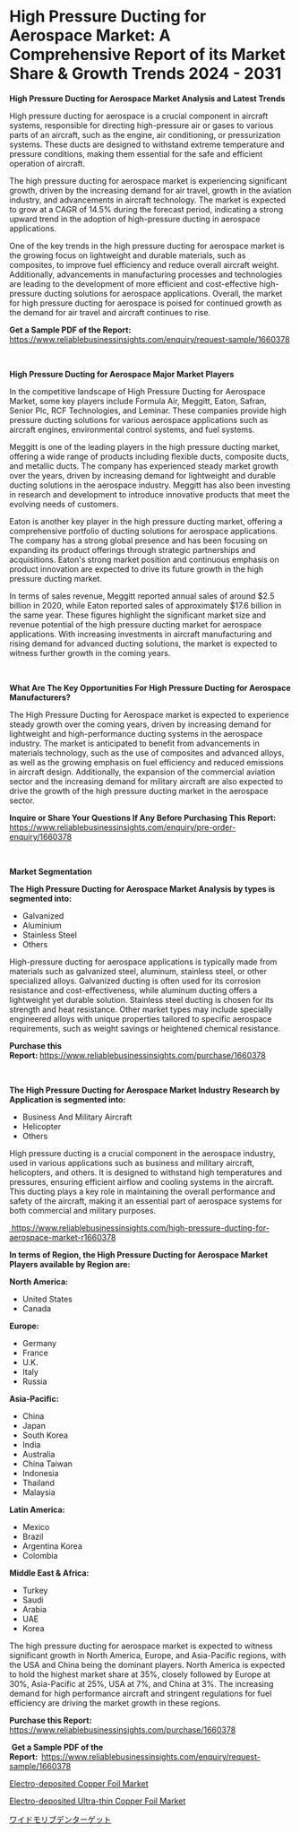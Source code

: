 <p><h1>High Pressure Ducting for Aerospace Market: A Comprehensive Report of its Market Share & Growth Trends 2024 - 2031</h1></p><p><strong>High Pressure Ducting for Aerospace Market Analysis and Latest Trends</strong></p>
<p><p>High pressure ducting for aerospace is a crucial component in aircraft systems, responsible for directing high-pressure air or gases to various parts of an aircraft, such as the engine, air conditioning, or pressurization systems. These ducts are designed to withstand extreme temperature and pressure conditions, making them essential for the safe and efficient operation of aircraft.</p><p>The high pressure ducting for aerospace market is experiencing significant growth, driven by the increasing demand for air travel, growth in the aviation industry, and advancements in aircraft technology. The market is expected to grow at a CAGR of 14.5% during the forecast period, indicating a strong upward trend in the adoption of high-pressure ducting in aerospace applications.</p><p>One of the key trends in the high pressure ducting for aerospace market is the growing focus on lightweight and durable materials, such as composites, to improve fuel efficiency and reduce overall aircraft weight. Additionally, advancements in manufacturing processes and technologies are leading to the development of more efficient and cost-effective high-pressure ducting solutions for aerospace applications. Overall, the market for high pressure ducting for aerospace is poised for continued growth as the demand for air travel and aircraft continues to rise.</p></p>
<p><strong>Get a Sample PDF of the Report:&nbsp;</strong> <a href="https://www.reliablebusinessinsights.com/enquiry/request-sample/1660378">https://www.reliablebusinessinsights.com/enquiry/request-sample/1660378</a></p>
<p>&nbsp;</p>
<p><strong>High Pressure Ducting for Aerospace Major Market Players</strong></p>
<p><p>In the competitive landscape of High Pressure Ducting for Aerospace Market, some key players include Formula Air, Meggitt, Eaton, Safran, Senior Plc, RCF Technologies, and Leminar. These companies provide high pressure ducting solutions for various aerospace applications such as aircraft engines, environmental control systems, and fuel systems.</p><p>Meggitt is one of the leading players in the high pressure ducting market, offering a wide range of products including flexible ducts, composite ducts, and metallic ducts. The company has experienced steady market growth over the years, driven by increasing demand for lightweight and durable ducting solutions in the aerospace industry. Meggitt has also been investing in research and development to introduce innovative products that meet the evolving needs of customers.</p><p>Eaton is another key player in the high pressure ducting market, offering a comprehensive portfolio of ducting solutions for aerospace applications. The company has a strong global presence and has been focusing on expanding its product offerings through strategic partnerships and acquisitions. Eaton's strong market position and continuous emphasis on product innovation are expected to drive its future growth in the high pressure ducting market.</p><p>In terms of sales revenue, Meggitt reported annual sales of around $2.5 billion in 2020, while Eaton reported sales of approximately $17.6 billion in the same year. These figures highlight the significant market size and revenue potential of the high pressure ducting market for aerospace applications. With increasing investments in aircraft manufacturing and rising demand for advanced ducting solutions, the market is expected to witness further growth in the coming years.</p></p>
<p>&nbsp;</p>
<p><strong>What Are The Key Opportunities For High Pressure Ducting for Aerospace Manufacturers?</strong></p>
<p><p>The High Pressure Ducting for Aerospace market is expected to experience steady growth over the coming years, driven by increasing demand for lightweight and high-performance ducting systems in the aerospace industry. The market is anticipated to benefit from advancements in materials technology, such as the use of composites and advanced alloys, as well as the growing emphasis on fuel efficiency and reduced emissions in aircraft design. Additionally, the expansion of the commercial aviation sector and the increasing demand for military aircraft are also expected to drive the growth of the high pressure ducting market in the aerospace sector.</p></p>
<p><strong>Inquire or Share Your Questions If Any Before Purchasing This Report:</strong> <a href="https://www.reliablebusinessinsights.com/enquiry/pre-order-enquiry/1660378">https://www.reliablebusinessinsights.com/enquiry/pre-order-enquiry/1660378</a></p>
<p>&nbsp;</p>
<p><strong>Market Segmentation</strong></p>
<p><strong>The High Pressure Ducting for Aerospace Market Analysis by types is segmented into:</strong></p>
<p><ul><li>Galvanized</li><li>Aluminium</li><li>Stainless Steel</li><li>Others</li></ul></p>
<p><p>High-pressure ducting for aerospace applications is typically made from materials such as galvanized steel, aluminum, stainless steel, or other specialized alloys. Galvanized ducting is often used for its corrosion resistance and cost-effectiveness, while aluminum ducting offers a lightweight yet durable solution. Stainless steel ducting is chosen for its strength and heat resistance. Other market types may include specially engineered alloys with unique properties tailored to specific aerospace requirements, such as weight savings or heightened chemical resistance.</p></p>
<p><strong>Purchase this Report:&nbsp;</strong><a href="https://www.reliablebusinessinsights.com/purchase/1660378">https://www.reliablebusinessinsights.com/purchase/1660378</a></p>
<p>&nbsp;</p>
<p><strong>The High Pressure Ducting for Aerospace Market Industry Research by Application is segmented into:</strong></p>
<p><ul><li>Business And Military Aircraft</li><li>Helicopter</li><li>Others</li></ul></p>
<p><p>High pressure ducting is a crucial component in the aerospace industry, used in various applications such as business and military aircraft, helicopters, and others. It is designed to withstand high temperatures and pressures, ensuring efficient airflow and cooling systems in the aircraft. This ducting plays a key role in maintaining the overall performance and safety of the aircraft, making it an essential part of aerospace systems for both commercial and military purposes.</p></p>
<p><a href="https://www.reliablebusinessinsights.com/high-pressure-ducting-for-aerospace-market-r1660378">&nbsp;https://www.reliablebusinessinsights.com/high-pressure-ducting-for-aerospace-market-r1660378</a></p>
<p><strong>In terms of Region, the High Pressure Ducting for Aerospace Market Players available by Region are:</strong></p>
<p>
    <p> <strong> North America: </strong>
        <ul>
            <li>United States</li>
            <li>Canada</li>
        </ul>
        </p> 
    <p> <strong> Europe: </strong>
        <ul>
            <li>Germany</li>
            <li>France</li>
            <li>U.K.</li>
            <li>Italy</li>
            <li>Russia</li>
        </ul>
        </p> 
    <p> <strong> Asia-Pacific: </strong>
        <ul>
            <li>China</li>
            <li>Japan</li>
            <li>South Korea</li>
            <li>India</li>
            <li>Australia</li>
            <li>China Taiwan</li>
            <li>Indonesia</li>
            <li>Thailand</li>
            <li>Malaysia</li>
        </ul>
        </p> 
    <p> <strong> Latin America: </strong>
        <ul>
            <li>Mexico</li>
            <li>Brazil</li>
            <li>Argentina Korea</li>
            <li>Colombia</li>
        </ul>
        </p> 
    <p> <strong> Middle East & Africa: </strong>
        <ul>
            <li>Turkey</li>
            <li>Saudi</li>
            <li>Arabia</li>
            <li>UAE</li>
            <li>Korea</li>
        </ul>
    </p>
    </p>
<p><p>The high pressure ducting for aerospace market is expected to witness significant growth in North America, Europe, and Asia-Pacific regions, with the USA and China being the dominant players. North America is expected to hold the highest market share at 35%, closely followed by Europe at 30%, Asia-Pacific at 25%, USA at 7%, and China at 3%. The increasing demand for high performance aircraft and stringent regulations for fuel efficiency are driving the market growth in these regions.</p></p>
<p><strong>Purchase this Report: </strong><a href="https://www.reliablebusinessinsights.com/purchase/1660378">https://www.reliablebusinessinsights.com/purchase/1660378</a></p>
<p>&nbsp;<strong>Get a Sample PDF of the Report:&nbsp;&nbsp;</strong><a href="https://www.reliablebusinessinsights.com/enquiry/request-sample/1660378">https://www.reliablebusinessinsights.com/enquiry/request-sample/1660378</a></p>
<p><strong></strong></p>
<p><p><a href="https://github.com/kufem1/Market-Research-Report-List-3/blob/main/electro-deposited-copper-foil-market.md">Electro-deposited Copper Foil Market</a></p><p><a href="https://github.com/singletonthaxterkelliehr2df/Market-Research-Report-List-2/blob/main/electro-deposited-ultra-thin-copper-foil-market.md">Electro-deposited Ultra-thin Copper Foil Market</a></p><p><a href="https://github.com/KaliMetz2023/Market-Research-Report-List-1/blob/main/4949784117998.md">ワイドモリブデンターゲット</a></p></p>
